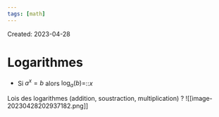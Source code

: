 ```yaml
---
tags: [math] 
---
```

Created: 2023-04-28

# Logarithmes
- Si $a^{x}=b$ alors $\log_{a}(b)=$::$x$
<!--SR:!2023-05-09,8,250-->

Lois des logarithmes (addition, soustraction, multiplication)
?
![[image-20230428202937182.png]]
<!--SR:!2023-05-01,3,250-->

